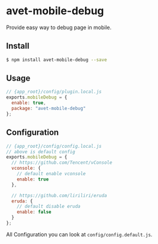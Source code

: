 # avet-mobile-debug

Provide easy way to debug page in mobile.

## Install

```bash
$ npm install avet-mobile-debug --save
```

## Usage

```javascript
// {app_root}/config/plugin.local.js
exports.mobileDebug = {
  enable: true,
  package: "avet-mobile-debug"
};
```

## Configuration

```javascript
// {app_root}/config/config.local.js
// above is default config
exports.mobileDebug = {
  // https://github.com/Tencent/vConsole
  vconsole: {
    // default enable vconsole
    enable: true
  },

  // https://github.com/liriliri/eruda
  eruda: {
    // default disable eruda
    enable: false
  }
};
```

All Configuration you can look at `config/config.default.js`.
